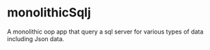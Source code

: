# monolithicSqlj
A monolithic oop app that query a sql server for various types of data including Json
data.
